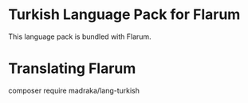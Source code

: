 # Turkish Language Pack for Flarum
This language pack is bundled with Flarum.

# Translating Flarum

composer require madraka/lang-turkish
